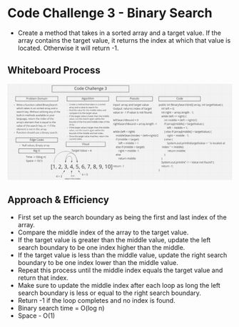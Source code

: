 # Code Challenge 3 - Binary Search

- Create a method that takes in a sorted array and a target value. If the array contains the target value, it returns the index at which that value is located. Otherwise it will return -1.

## Whiteboard Process
![Whiteboard](/java/cc3/cc3Whiteboard.png)

## Approach & Efficiency

- First set up the search boundary as being the first and last index of the array.
- Compare the middle index of the array to the target value.
- If the target value is greater than the middle value, update the left search boundary to be one index higher than the middle.
- If the target value is less than the middle value, update the right search boundary to be one index lower than the middle value.
- Repeat this process until the middle index equals the target value and return that index.
- Make sure to update the middle index after each loop as long the left search boundary is less or equal to the right search boundary.
- Return -1 if the loop completes and no index is found.
- Binary search time = O(log n)
- Space - O(1)
